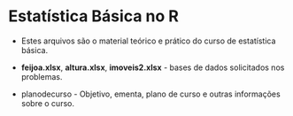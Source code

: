 # Estatística Básica no R

+ Estes arquivos são o material teórico e prático do curso de estatística básica.

+ **feijoa.xlsx**, **altura.xlsx**, **imoveis2.xlsx** - bases de dados solicitados nos problemas.

+ planodecurso - Objetivo, ementa, plano de curso e outras informações sobre o curso.

